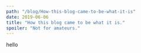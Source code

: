 ```yaml
---
path: "/blog/How-this-blog-came-to-be-what-it-is"
date: 2019-06-06
title: "How this blog came to be what it is."
spoiler: "Not for amateurs."
---
```


hello
